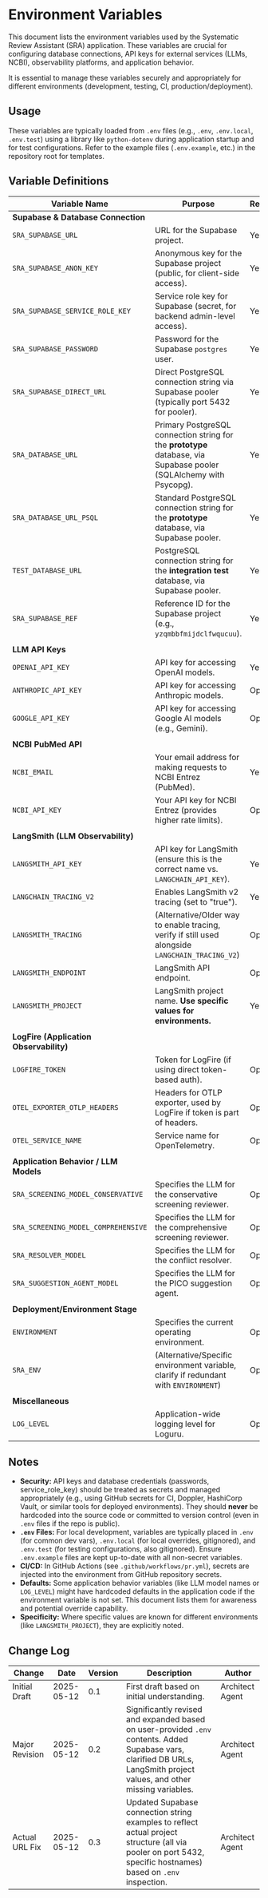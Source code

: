 # Environment Variables

This document lists the environment variables used by the Systematic Review Assistant (SRA) application. These variables are crucial for configuring database connections, API keys for external services (LLMs, NCBI), observability platforms, and application behavior.

It is essential to manage these variables securely and appropriately for different environments (development, testing, CI, production/deployment).

## Usage

These variables are typically loaded from `.env` files (e.g., `.env`, `.env.local`, `.env.test`) using a library like `python-dotenv` during application startup and for test configurations. Refer to the example files (`.env.example`, etc.) in the repository root for templates.

## Variable Definitions

| Variable Name                        | Purpose                                                                                    | Required | Example Value / Format                                                      | Notes / Used In                                      |
|--------------------------------------|--------------------------------------------------------------------------------------------|----------|-----------------------------------------------------------------------------|------------------------------------------------------|
| **Supabase & Database Connection**   |                                                                                            |          |                                                                             |                                                      |
| `SRA_SUPABASE_URL`                   | URL for the Supabase project.                                                              | Yes      | `https://[project_ref].supabase.co`                                         | Supabase client initialization                         |
| `SRA_SUPABASE_ANON_KEY`              | Anonymous key for the Supabase project (public, for client-side access).                   | Yes      | `eyJhGxxxxxxxx...` (long JWT-like string)                                   | Supabase client initialization (frontend if used directly) |
| `SRA_SUPABASE_SERVICE_ROLE_KEY`    | Service role key for Supabase (secret, for backend admin-level access).                  | Yes      | `eyJhGyyyyyyyy...` (long JWT-like string)                                   | Backend services requiring admin rights on Supabase    |
| `SRA_SUPABASE_PASSWORD`              | Password for the Supabase `postgres` user.                                                 | Yes      | `your_complex_password`                                                     | Used in the connection strings below                 |
| `SRA_SUPABASE_DIRECT_URL`            | Direct PostgreSQL connection string via Supabase pooler (typically port 5432 for pooler).  | Yes      | `postgresql://postgres.[PROJECT_REF]:[USER_PASSWORD]@[POOLER_HOST]:5432/postgres` | Direct DB access, potentially for admin tasks or specific tools. `[POOLER_HOST]` is e.g., `aws-0-region.pooler.supabase.com` |
| `SRA_DATABASE_URL`                   | Primary PostgreSQL connection string for the **prototype** database, via Supabase pooler (SQLAlchemy with Psycopg). | Yes      | `postgresql+psycopg://postgres.[PROJECT_REF]:[USER_PASSWORD]@[POOLER_HOST]:5432/postgres` | Main App ORM (`.env`, `.env.local`)                  |
| `SRA_DATABASE_URL_PSQL`              | Standard PostgreSQL connection string for the **prototype** database, via Supabase pooler.     | Yes      | `postgresql://postgres.[PROJECT_REF]:[USER_PASSWORD]@[POOLER_HOST]:5432/postgres` | Alternative to `SRA_DATABASE_URL` for tools expecting standard scheme. |
| `TEST_DATABASE_URL`                  | PostgreSQL connection string for the **integration test** database, via Supabase pooler.   | Yes      | `postgresql://postgres.[PROJECT_REF]:[USER_PASSWORD]@[POOLER_HOST]:5432/sra_integration_test` | Testing (`.env.test`, CI)                            |
| `SRA_SUPABASE_REF`                   | Reference ID for the Supabase project (e.g., `yzqmbbfmijdclfwqucuu`).                        | Yes      | `[project_ref_from_supabase_dashboard]`                                     | Part of Supabase URLs and hostnames                    |
|                                      |                                                                                            |          |                                                                             |                                                      |
| **LLM API Keys**                     |                                                                                            |          |                                                                   |                                                      |
| `OPENAI_API_KEY`                     | API key for accessing OpenAI models.                                                       | Yes      | `sk-xxxxxxxxxxxxxxxxxxxxxxxxxxxxxxxxxxxxxxxxxxxxxxxx`             | LLM Agents (Screening, Resolver)                     |
| `ANTHROPIC_API_KEY`                  | API key for accessing Anthropic models.                                                  | Optional | `sk-ant-xxxxxxxxxxxxxxxxxxxxxxxxxxxxxxxxxxxxxxxxxxxxxxx`          | If Anthropic models are used                         |
| `GOOGLE_API_KEY`                     | API key for accessing Google AI models (e.g., Gemini).                                     | Optional | `AIxxxxxxxxxxxxxxxxxxxxxxxxxxxxxxxxxxxxxxx`                   | LLM Agents (Resolver, if used)                       |
|                                      |                                                                                            |          |                                                                   |                                                      |
| **NCBI PubMed API**                  |                                                                                            |          |                                                                   |                                                      |
| `NCBI_EMAIL`                         | Your email address for making requests to NCBI Entrez (PubMed).                            | Yes      | `your.email@example.com`                                          | `SearchService` (PubMed searches)                    |
| `NCBI_API_KEY`                       | Your API key for NCBI Entrez (provides higher rate limits).                              | Optional | `xxxxxxxxxxxxxxxxxxxxxxxxxxxxxxxxxxxxxxxx`                      | `SearchService` (PubMed searches)                    |
|                                      |                                                                                            |          |                                                                   |                                                      |
| **LangSmith (LLM Observability)**    |                                                                                            |          |                                                                   |                                                      |
| `LANGSMITH_API_KEY`                  | API key for LangSmith (ensure this is the correct name vs. `LANGCHAIN_API_KEY`).           | Yes      | `ls__xxxxxxxxxxxxxxxxxxxxxxxxxxxxxxxx`                          | LangChain LLM calls                                  |
| `LANGCHAIN_TRACING_V2`               | Enables LangSmith v2 tracing (set to "true").                                            | Yes      | `true`                                                            | LangChain configuration                              |
| `LANGSMITH_TRACING`                  | (Alternative/Older way to enable tracing, verify if still used alongside `LANGCHAIN_TRACING_V2`) | Optional | `true`                                                            | LangChain configuration                              |
| `LANGSMITH_ENDPOINT`                 | LangSmith API endpoint.                                                                    | Optional | `https://api.smith.langchain.com`                               | LangChain configuration                              |
| `LANGSMITH_PROJECT`                  | LangSmith project name. **Use specific values for environments.**                          | Yes      | Prototype: `"sra:proto"`, Test: `"sra:proto:test"`              | LangChain configuration                              |
|                                      |                                                                                            |          |                                                                   |                                                      |
| **LogFire (Application Observability)**|                                                                                            |          |                                                                   |                                                      |
| `LOGFIRE_TOKEN`                      | Token for LogFire (if using direct token-based auth).                                      | Optional | `xxxxxxxxxxxxxxxxxxxxxxxxxxxxxxxx`                              | Loguru/LogFire integration                           |
| `OTEL_EXPORTER_OTLP_HEADERS`         | Headers for OTLP exporter, used by LogFire if token is part of headers.                  | Optional | `Authorization=Bearer YOUR_LOGFIRE_TOKEN_OR_INGESTION_KEY`      | OpenTelemetry/LogFire integration                    |
| `OTEL_SERVICE_NAME`                  | Service name for OpenTelemetry.                                                          | Optional | `sra-prototype`                                                   | OpenTelemetry/LogFire integration                    |
|                                      |                                                                                            |          |                                                                   |                                                      |
| **Application Behavior / LLM Models**|                                                                                            |          |                                                                   |                                                      |
| `SRA_SCREENING_MODEL_CONSERVATIVE`   | Specifies the LLM for the conservative screening reviewer.                                 | Optional | `gpt-4o`                                                          | `screening_agents.py`                                |
| `SRA_SCREENING_MODEL_COMPREHENSIVE`  | Specifies the LLM for the comprehensive screening reviewer.                                | Optional | `gpt-4o`                                                          | `screening_agents.py`                                |
| `SRA_RESOLVER_MODEL`                 | Specifies the LLM for the conflict resolver.                                               | Optional | `gemini-1.5-pro-preview-0514` (or `gpt-4o`)                   | `screening_agents.py` (resolver)                     |
| `SRA_SUGGESTION_AGENT_MODEL`         | Specifies the LLM for the PICO suggestion agent.                                         | Optional | `gpt-4o`                                                          | `protocol.py` / `suggestion_agent.py`                |
|                                      |                                                                                            |          |                                                                   |                                                      |
| **Deployment/Environment Stage**     |                                                                                            |          |                                                                   |                                                      |
| `ENVIRONMENT`                        | Specifies the current operating environment.                                               | Optional | `development`, `test`, `staging`, `production`                    | General application logic, logging configuration     |
| `SRA_ENV`                            | (Alternative/Specific environment variable, clarify if redundant with `ENVIRONMENT`)       | Optional | `dev`, `test`, `prod`                                             | Application logic                                    |
|                                      |                                                                                            |          |                                                                   |                                                      |
| **Miscellaneous**                    |                                                                                            |          |                                                                   |                                                      |
| `LOG_LEVEL`                          | Application-wide logging level for Loguru.                                                 | Optional | `INFO` (e.g., DEBUG, INFO, WARNING, ERROR, CRITICAL)              | Logging configuration                                |

## Notes

- **Security:** API keys and database credentials (passwords, service_role_key) should be treated as secrets and managed appropriately (e.g., using GitHub secrets for CI, Doppler, HashiCorp Vault, or similar tools for deployed environments). They should **never** be hardcoded into the source code or committed to version control (even in `.env` files if the repo is public).
- **`.env` Files:** For local development, variables are typically placed in `.env` (for common dev vars), `.env.local` (for local overrides, gitignored), and `.env.test` (for testing configurations, also gitignored). Ensure `.env.example` files are kept up-to-date with all non-secret variables.
- **CI/CD:** In GitHub Actions (see `.github/workflows/pr.yml`), secrets are injected into the environment from GitHub repository secrets.
- **Defaults:** Some application behavior variables (like LLM model names or `LOG_LEVEL`) might have hardcoded defaults in the application code if the environment variable is not set. This document lists them for awareness and potential override capability.
- **Specificity:** Where specific values are known for different environments (like `LANGSMITH_PROJECT`), they are explicitly noted.

## Change Log

| Change          | Date       | Version | Description             | Author          |
|-----------------|------------|---------|-------------------------|-----------------|
| Initial Draft   | 2025-05-12 | 0.1     | First draft based on initial understanding. | Architect Agent |
| Major Revision  | 2025-05-12 | 0.2     | Significantly revised and expanded based on user-provided `.env` contents. Added Supabase vars, clarified DB URLs, LangSmith project values, and other missing variables. | Architect Agent |
| Actual URL Fix  | 2025-05-12 | 0.3     | Updated Supabase connection string examples to reflect actual project structure (all via pooler on port 5432, specific hostnames) based on `.env` inspection. | Architect Agent |
